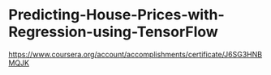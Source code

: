 # Predicting-House-Prices-with-Regression-using-TensorFlow
https://www.coursera.org/account/accomplishments/certificate/J6SG3HNBMQJK

